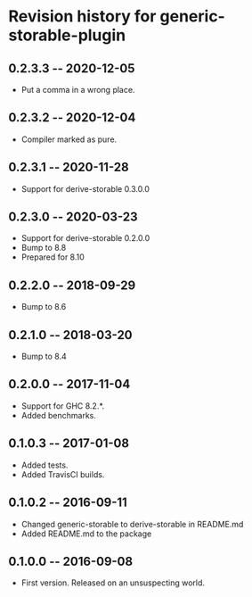 # Revision history for generic-storable-plugin

## 0.2.3.3  -- 2020-12-05

* Put a comma in a wrong place.

## 0.2.3.2  -- 2020-12-04

* Compiler marked as pure.

## 0.2.3.1  -- 2020-11-28

* Support for derive-storable 0.3.0.0

## 0.2.3.0  -- 2020-03-23

* Support for derive-storable 0.2.0.0
* Bump to 8.8
* Prepared for 8.10

## 0.2.2.0  -- 2018-09-29

* Bump to 8.6

## 0.2.1.0  -- 2018-03-20

* Bump to 8.4

## 0.2.0.0  -- 2017-11-04

* Support for GHC 8.2.*. 
* Added benchmarks.

## 0.1.0.3  -- 2017-01-08

* Added tests.
* Added TravisCI builds.

## 0.1.0.2  -- 2016-09-11

* Changed generic-storable to derive-storable in README.md
* Added README.md to the package


## 0.1.0.0  -- 2016-09-08

* First version. Released on an unsuspecting world.
